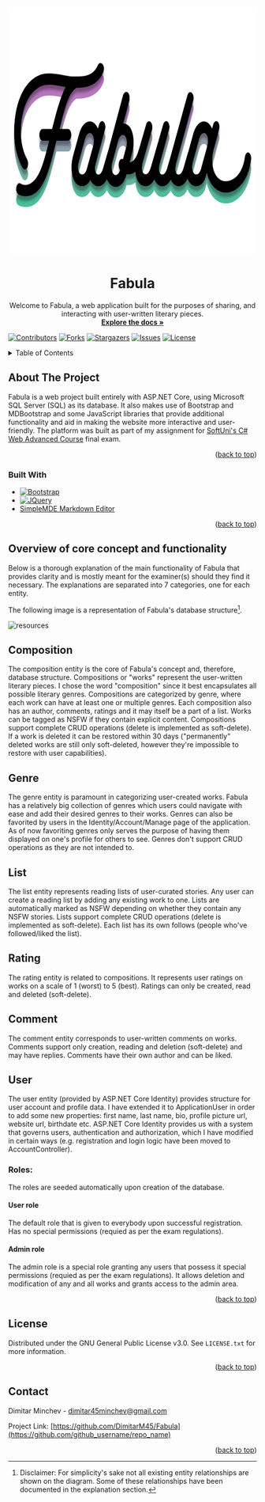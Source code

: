 <a name="readme-top"></a>

<!-- PROJECT SHIELDS -->
<!--
*** I'm using markdown "reference style" links for readability.
*** Reference links are enclosed in brackets [ ] instead of parentheses ( ).
*** See the bottom of this document for the declaration of the reference variables
*** for contributors-url, forks-url, etc. This is an optional, concise syntax you may use.
*** https://www.markdownguide.org/basic-syntax/#reference-style-links
-->

<!-- PROJECT LOGO -->
<br />
<div align="center">
  <a href="https://github.com/DimitarM45/Fabula">
    <img src="Fabula.Web/wwwroot/images/FabulaLogo.png" alt="Logo" width="1000" height="500">
  </a>

<h1 align="center">Fabula</h1>

  <p align="center">
    Welcome to Fabula, a web application built for the purposes of sharing, and interacting with user-written literary pieces.
    <br />
    <a href="https://github.com/DimitarM45/Fabula"><strong>Explore the docs »</strong></a>
  </p>
</div>

[![Contributors][contributors-shield]][contributors-url]
[![Forks][forks-shield]][forks-url]
[![Stargazers][stars-shield]][stars-url]
[![Issues][issues-shield]][issues-url]
[![License][license-shield]][license-url]

<!-- TABLE OF CONTENTS -->
<details>
  <summary>Table of Contents</summary>
  <ol>
    <li>
      <a href="#about-the-project">About The Project</a>
      <ul>
        <li><a href="#built-with">Built With</a></li>
      </ul>
    </li>
    <li><a href="#overview-of-core-concept-and-functionality">Overview of core concept and functionality</a></li>
    <li><a href="#license">License</a></li>
    <li><a href="#contact">Contact</a></li>
  </ol>
</details>

<!-- ABOUT THE PROJECT -->
## About The Project

Fabula is a web project built entirely with ASP.NET Core, using Microsoft SQL Server (SQL) as its database. It also makes use of Bootstrap and MDBootstrap and some JavaScript libraries that provide additional functionality and aid in making the website more interactive and user-friendly. The platform was built as part of my assignment for [SoftUni's C# Web Advanced Course](https://softuni.bg/modules/108/csharp-web/1404) final exam.

<p align="right">(<a href="#readme-top">back to top</a>)</p>

### Built With

* [![Bootstrap][Bootstrap.com]][Bootstrap-url]
* [![JQuery][JQuery.com]][JQuery-url]
* [SimpleMDE Markdown Editor](https://simplemde.com/)

<p align="right">(<a href="#readme-top">back to top</a>)</p>

## Overview of core concept and functionality

Below is a thorough explanation of the main functionality of Fabula that provides clarity and is mostly meant for the examiner(s) should they find it necessary.
The explanations are separated into 7 categories, one for each entity.

The following image is a representation of Fabula's database structure[^1].

![resources](https://docs.google.com/drawings/d/e/2PACX-1vQmPs7h_ddV2VTg5-pLqY93AP6PvxxctLXX66WlQhJZ5dHcB2EO6Y2Fghdv7FtCYaKXqQkw0AacFcbc/pub?w=1784&h=873)

## Composition
The composition entity is the core of Fabula's concept and, therefore, database structure. Compositions or "works" represent the user-written literary pieces. I chose the word "composition" since it best encapsulates all possible literary genres. Compositions are categorized by genre, where each work can have at least one or multiple genres. Each composition also has an author, comments, ratings and it may itself be a part of a list. Works can be tagged as NSFW if they contain explicit content. Compositions support complete CRUD operations (delete is implemented as soft-delete). If a work is deleted it can be restored within 30 days ("permanently" deleted works are still only soft-deleted, however they're impossible to restore with user capabilities).

## Genre
The genre entity is paramount in categorizing user-created works. Fabula has a relatively big collection of genres which users could navigate with ease and add their desired genres to their works. Genres can also be favorited by users in the Identity/Account/Manage page of the application. As of now favoriting genres only serves the purpose of having them displayed on one's profile for others to see. Genres don't support CRUD operations as they are not intended to.

## List
The list entity represents reading lists of user-curated stories. Any user can create a reading list by adding any existing work to one. Lists are automatically marked as NSFW depending on whether they contain any NSFW stories. Lists support complete CRUD operations (delete is implemented as soft-delete). Each list has its own follows (people who've followed/liked the list).

## Rating
The rating entity is related to compositions. It represents user ratings on works on a scale of 1 (worst) to 5 (best). Ratings can only be created, read and deleted (soft-delete). 

## Comment
The comment entity corresponds to user-written comments on works. Comments support only creation, reading and deletion (soft-delete) and may have replies. Comments have their own author and can be liked.

## User
The user entity (provided by ASP.NET Core Identity) provides structure for user account and profile data. I have extended it to ApplicationUser in order to add some new properties: first name, last name, bio, profile picture url, website url, birthdate etc. ASP.NET Core Identity provides us with a system that governs users, authentication and authorization, which I have modified in certain ways (e.g. registration and login logic have been moved to AccountController).
### Roles:
The roles are seeded automatically upon creation of the database.

#### User role
The default role that is given to everybody upon successful registration. Has no special permissions (requied as per the exam regulations).

#### Admin role
The admin role is a special role granting any users that possess it special permissions (requied as per the exam regulations). It allows deletion and modification of any and all works and grants access to the admin area.

<p align="right">(<a href="#readme-top">back to top</a>)</p>

<!-- LICENSE -->
## License

Distributed under the GNU General Public License v3.0. See `LICENSE.txt` for more information.

<p align="right">(<a href="#readme-top">back to top</a>)</p>

<!-- CONTACT -->
## Contact

Dimitar Minchev - dimitar45minchev@gmail.com

Project Link: [https://github.com/DimitarM45/Fabula](https://github.com/github_username/repo_name)

<p align="right">(<a href="#readme-top">back to top</a>)</p>

[^1]:Disclaimer: For simplicity's sake not all existing entity relationships are shown on the diagram. Some of these relationships have been documented in the explanation section.

<!-- MARKDOWN LINKS & IMAGES -->
<!-- https://www.markdownguide.org/basic-syntax/#reference-style-links -->
[contributors-shield]: https://img.shields.io/github/contributors/DimitarM45/Fabula.svg?style=for-the-badge
[contributors-url]: https://github.com/DimitarM45/Fabula/graphs/contributors
[forks-shield]: https://img.shields.io/github/forks/DimitarM45/Fabula.svg?style=for-the-badge
[forks-url]: https://github.com/DimitarM45/Fabula/network/members
[stars-shield]: https://img.shields.io/github/stars/DimitarM45/Fabula.svg?style=for-the-badge
[stars-url]: https://github.com/DimitarM45/Fabula/stargazers
[issues-shield]: https://img.shields.io/github/issues/DimitarM45/Fabula.svg?style=for-the-badge
[issues-url]: https://github.com/DimitarM45/Fabula/issues
[license-shield]: https://img.shields.io/github/license/DimitarM45/Fabula.svg?style=for-the-badge
[license-url]: https://github.com/DimitarM45/Fabula/blob/master/LICENSE.txt
[linkedin-shield]: https://img.shields.io/badge/-LinkedIn-black.svg?style=for-the-badge&logo=linkedin&colorB=555
[linkedin-url]: https://linkedin.com/in/linkedin_username
[product-screenshot]: images/screenshot.png
[AspNetCore-url]: https://learn.microsoft.com/en-us/aspnet/core/?view=aspnetcore-6.0
[Bootstrap.com]: https://img.shields.io/badge/Bootstrap-563D7C?style=for-the-badge&logo=bootstrap&logoColor=white
[Bootstrap-url]: https://getbootstrap.com
[JQuery.com]: https://img.shields.io/badge/jQuery-0769AD?style=for-the-badge&logo=jquery&logoColor=white
[JQuery-url]: https://jquery.com 
